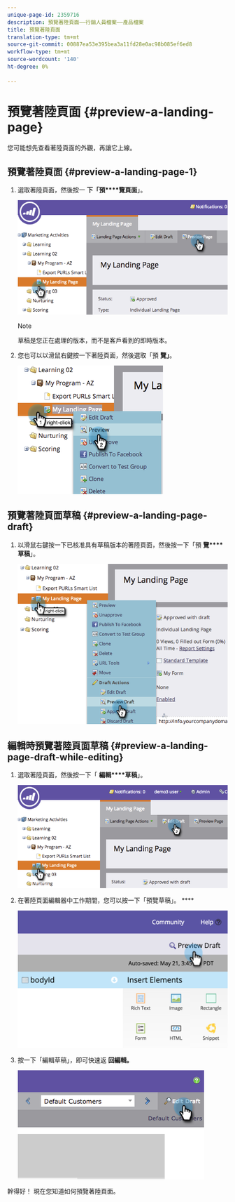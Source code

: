 ```yaml
---
unique-page-id: 2359716
description: 預覽著陸頁面——行銷人員檔案——產品檔案
title: 預覽著陸頁面
translation-type: tm+mt
source-git-commit: 00887ea53e395bea3a11fd28e0ac98b085ef6ed8
workflow-type: tm+mt
source-wordcount: '140'
ht-degree: 0%

---
```



# 預覽著陸頁面 {#preview-a-landing-page}

您可能想先查看著陸頁面的外觀，再讓它上線。

## 預覽著陸頁面 {#preview-a-landing-page-1}

1. 選取著陸頁面，然後按一 **下「預****覽頁面**」。

   ![](assets/image2014-9-16-16-3a21-3a10.png)

   >[!NOTE]
   >
   >草稿是您正在處理的版本，而不是客戶看到的即時版本。

1. 您也可以以滑鼠右鍵按一下著陸頁面，然後選取「預 **覽」**。

   ![](assets/image2014-9-17-10-3a9-3a49.png)

## 預覽著陸頁面草稿 {#preview-a-landing-page-draft}

1. 以滑鼠右鍵按一下已核准具有草稿版本的著陸頁面，然後按一下「預 **覽****草稿**」。

   ![](assets/image2014-9-17-10-3a9-3a56.png)

## 編輯時預覽著陸頁面草稿 {#preview-a-landing-page-draft-while-editing}

1. 選取著陸頁面，然後按一下「 **編輯****草稿**」。

   ![](assets/image2014-9-17-10-3a10-3a4.png)

1. 在著陸頁面編輯器中工作期間，您可以按一下「預覽草稿」。 ****

   ![](assets/image2015-5-21-15-3a48-3a59.png)

1. 按一下「編輯草稿」，即可快速返 **回編輯。**

   ![](assets/image2014-9-17-10-3a10-3a20.png)

幹得好！ 現在您知道如何預覽著陸頁面。
